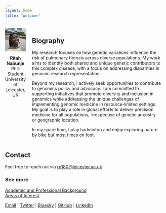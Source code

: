 ```yaml
---
layout: home
title: "Welcome"
---
```


<div style="display: flex; align-items: flex-start;">
  <!-- Profile Picture and Title Section -->
  <div style="text-align: center; margin-right: 20px;">
    <img src="./profile.jpg" alt="Profile Picture" width="150" style="margin-bottom: 10px;" />
    <p style="margin: 0; font-weight: bold;">Ritah Nabunje</p>
    <p style="margin: 0;">PhD Student</p>
    <p style="margin: 0;">University of Leicester, UK</p>
  </div>

  <!-- Biography Section -->
  <div>
    <h2>Biography</h2>
    <p>
      My research focuses on how genetic variations influence the risk of pulmonary fibrosis across diverse populations. My work aims to identify both shared and unique genetic contributors to this complex disease, with a focus on addressing disparities in genomic research representation. 
    </p>
    <p>
      Beyond my research, I actively seek opportunities to contribute to genomics policy and advocacy. I am committed to supporting initiatives that promote diversity and inclusion in genomics while addressing the unique challenges of implementing genomic medicine in resource-limited settings.  
      My goal is to play a role in global efforts to deliver precision medicine for all populations, irrespective of genetic ancestry or geographic location. 
    </p>
    <p>
      In my spare time, I play badminton and enjoy exploring nature by bike but most times on foot.
    </p>
  </div>
</div>

## Contact
Feel free to reach out via [rn180@leicester.ac.uk](mailto:rn180@leicester.ac.uk) 

### See more  
[Academic and Professional Background](./background.md)  
[Areas of Interest](./interests.md)

<div class="social-media">
  <a href="mailto:rn180@leicester.ac.uk" target="_blank">Email</a> | 
  <a href="https://x.com/ritah_nabunje" target="_blank">Twitter</a> | 
  <a href="https://bsky.app/profile/ritahnabunje.bsky.social" target="__balnk">Bluesky</a> |
  <a href="https://github.com/ritah-nabunje" target="_blank">GitHub</a> | 
  <a href="https://www.linkedin.com/in/ritah-nabunje" target="_blank">LinkedIn</a>
</div>
